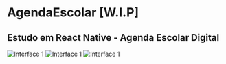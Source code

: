 # AgendaEscolar [W.I.P]
## Estudo em React Native - Agenda Escolar Digital

![Interface 1](https://github.com/ogustavobelo/AgendaEscolar/blob/master/imgs/interface1.png)
![Interface 1](https://github.com/ogustavobelo/AgendaEscolar/blob/master/imgs/interface2.png)
![Interface 1](https://github.com/ogustavobelo/AgendaEscolar/blob/master/imgs/interface3.png)

